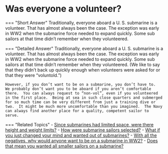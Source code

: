 # Was everyone a volunteer?


=== "Short Answer"
    Traditionally, everyone aboard a U. S. submarine is a volunteer. That has almost always been the case. The exception was early in WW2 when the submarine force needed to expand quickly. Some sub sailors at that time didn’t remember when they volunteered.

=== "Detailed Answer"
    Traditionally, everyone aboard a U. S. submarine is a volunteer.  That has almost always been the case.  The exception was early in WW2 when the submarine force needed to expand quickly.  Some sub sailors at that time didn’t remember when they volunteered.  (We like to say that they didn’t back up quickly enough when volunteers were asked for or that they were “voluntold.”)

    However, if you don’t want to be on a submarine, you don’t have to.  We probably don’t want you to be aboard if you aren’t comfortable there.  You can always request to “non-vol”, even if you volunteered in the first place.  Being at sea in such close quarters and submerged for so much time can be very different from just a training dive or two.  It might be much more uncomfortable than you imagined.  The Navy can always find another place for a quality, competent sailor to serve.

=== "Related Topics"
    - [Since submarines had limited space, were there height and weight limits?](./since-submarines-had-limited-space-were-there-height-and-weight-limits.md)
    - [How were submarine sailors selected?](./how-were-submarine-sailors-selected.md)
    - [What if you just changed your mind and wanted out of submarines?](./what-if-you-just-changed-your-mind-and-wanted-out-of-submarines.md)
    - [With all the negatives, why would anyone want to be on a submarine in WW2?](./with-all-the-negatives-why-would-anyone-want-to-be-on-a-submarine-in-ww2.md)
    - [Does that mean you wanted all smaller sailors on a submarine?](./does-that-mean-you-wanted-all-smaller-sailors-on-a-submarine.md)
